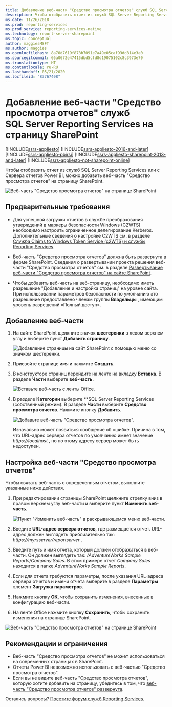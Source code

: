 ```yaml
---
title: Добавление веб-части "Средство просмотра отчетов" служб SQL Server Reporting Services на страницу SharePoint | Документы Майкрософт
description: Чтобы отобразить отчет из служб SQL Server Reporting Services или с Сервера отчетов Power BI, можно добавить веб-часть "Средство просмотра отчетов" на страницу SharePoint.
ms.date: 11/26/2018
ms.prod: reporting-services
ms.prod_service: reporting-services-native
ms.technology: report-server-sharepoint
ms.topic: conceptual
author: maggiesMSFT
ms.author: maggies
ms.openlocfilehash: 8a70d7619f878b7091e7a49e05caf93dd814e3a0
ms.sourcegitcommit: 66a0672e47415dbd5cfd8d19075102c8c3973e70
ms.translationtype: HT
ms.contentlocale: ru-RU
ms.lasthandoff: 05/21/2020
ms.locfileid: "83767408"
---
```

# <a name="add-sql-server-reporting-services-report-viewer-web-part-to-a-sharepoint-page"></a>Добавление веб-части "Средство просмотра отчетов" служб SQL Server Reporting Services на страницу SharePoint

[!INCLUDE[ssrs-appliesto](../../includes/ssrs-appliesto.md)] [!INCLUDE[ssrs-appliesto-2016-and-later](../../includes/ssrs-appliesto-2016-and-later.md)]  [!INCLUDE[ssrs-appliesto-pbirsi](../../includes/ssrs-appliesto-pbirs.md)] [!INCLUDE[ssrs-appliesto-sharepoint-2013-and-later](../../includes/ssrs-appliesto-sharepoint-2013-and-later.md)] [!INCLUDE[ssrs-appliesto-not-sharepoint-online](../../includes/ssrs-appliesto-not-sharepoint-online.md)]

Чтобы отобразить отчет из служб SQL Server Reporting Services или с Сервера отчетов Power BI, можно добавить веб-часть "Средство просмотра отчетов" на страницу SharePoint.

![Веб-часть "Средство просмотра отчетов" на странице SharePoint](media/sharepoint-report-viewer-web-part-on-page.png)

## <a name="prerequisites"></a>Предварительные требования

* Для успешной загрузки отчетов в службе преобразования утверждений в маркеры безопасности Windows (C2WTS) необходимо настроить ограниченное делегирование Kerberos. Дополнительные сведения о настройке C2WTS см. в разделе [Служба Claims to Windows Token Service (c2WTS) и службы Reporting Services](../install-windows/claims-to-windows-token-service-c2wts-and-reporting-services.md).

* Веб-часть "Средство просмотра отчетов" должна быть развернута в ферме SharePoint. Сведения о развертывании проекта решения веб-части "Средство просмотра отчетов" см. в разделе [Развертывание веб-части "Средство просмотра отчетов" на сайте SharePoint](deploy-report-viewer-web-part.md).

* Чтобы добавить веб-часть на веб-страницу, необходимо иметь разрешение "Добавление и настройка страниц" на уровне сайта. При использовании параметров безопасности по умолчанию это разрешение предоставлено членам группы **Владельцы** , имеющим уровень разрешений «Полный доступ».

## <a name="add-web-part"></a>Добавление веб-части

1. На сайте SharePoint щелкните значок **шестеренки** в левом верхнем углу и выберите пункт **Добавить страницу**.

    ![Добавление страницы на сайт SharePoint с помощью меню со значком шестеренки.](media/sharepoint-add-a-page.png)

2. Присвойте странице имя и нажмите **Создать**.

3. В конструкторе страниц перейдите на ленте на вкладку **Вставка**. В разделе **Части** выберите **веб-часть**.

    ![Вставьте веб-часть с ленты Office.](media/sharepoint-insert-web-part.png)

4. В разделе **Категории** выберите **SQL Server Reporting Services (собственный режим). В разделе **Части** выберите **Средство просмотра отчетов**. Нажмите кнопку **Добавить**.

    ![Добавьте веб-часть "Средство просмотра отчетов".](media/sharepoint-report-viewer-web-part.png)

    Изначально может появиться сообщение об ошибке. Причина в том, что URL-адрес сервера отчетов по умолчанию имеет значение *https://localhost* , но по этому адресу сервер может быть недоступен.

## <a name="configure-the-report-viewer-web-part"></a>Настройка веб-части "Средство просмотра отчетов"

Чтобы связать веб-часть с определенным отчетом, выполните указанные ниже действия.

1. При редактировании страницы SharePoint щелкните стрелку вниз в правом верхнем углу веб-части и выберите пункт **Изменить веб-часть**.

    ![Пункт "Изменить веб-часть" в раскрывающемся меню веб-части.](media/sharepoint-edit-web-part.png)

2. Введите **URL-адрес сервера отчетов**, где размещается отчет. URL-адрес должен выглядеть приблизительно так: *https://myrsserver/reportserver* .

3. Введите путь и имя отчета, который должен отображаться в веб-части. Он должен выглядеть так: */AdventureWorks Sample Reports/Company Sales*. В этом примере отчет *Company Sales* находится в папке *AdventureWorks Sample Reports*.

4. Если для отчета требуются параметры, после указания URL-адреса сервера отчетов и имени отчета выберите в разделе **Параметры** элемент **Загрузка параметров**.

5. Нажмите кнопку **ОК**, чтобы сохранить изменения, внесенные в конфигурацию веб-части.

6. На ленте Office нажмите кнопку **Сохранить**, чтобы сохранить изменения на странице SharePoint.

![Веб-часть "Средство просмотра отчетов" на странице SharePoint](media/sharepoint-report-viewer-web-part-on-page.png)

## <a name="considerations-and-limitations"></a>Рекомендации и ограничения

* Веб-часть "Средство просмотра отчетов" не может использоваться на современных страницах в SharePoint.
* Отчеты Power BI невозможно использовать с веб-частью "Средство просмотра отчетов".
* Если вы не видите веб-часть "Средство просмотра отчетов", которую хотите добавить на страницу, убедитесь в том, что [веб-часть "Средство просмотра отчетов" развернута](deploy-report-viewer-web-part.md).

Остались вопросы? [Посетите форум служб Reporting Services](https://go.microsoft.com/fwlink/?LinkId=620231).
